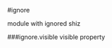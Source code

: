 <a name="module_ignore"></a>
#ignore

module with ignored shiz

  
<a name="module_ignore.visible"></a>
###ignore.visible
visible property

  
